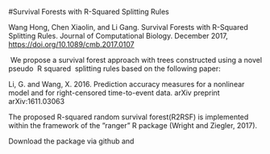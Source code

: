 #Survival Forests with R-Squared Splitting Rules

Wang Hong, Chen Xiaolin, and Li Gang. Survival Forests with R-Squared Splitting Rules. Journal of Computational Biology. December 2017, https://doi.org/10.1089/cmb.2017.0107

 We propose a survival forest approach with trees constructed using a novel pseudo  R squared  splitting rules based on the following paper:  
 
 Li, G. and Wang, X. 2016. Prediction accuracy measures for a nonlinear model and for right-censored time-to-event data. arXiv preprint arXiv:1611.03063
 
The proposed R-squared random survival forest(R2RSF) is implemented within the framework of the ”ranger” R package (Wright and Ziegler, 2017).

Download the package via github and 
